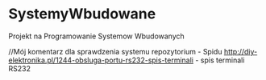 SystemyWbudowane
================

Projekt na Programowanie Systemow Wbudowanych

//Mój komentarz dla sprawdzenia systemu repozytorium - Spidu
http://diy-elektronika.pl/1244-obsluga-portu-rs232-spis-terminali - spis terminali RS232  
